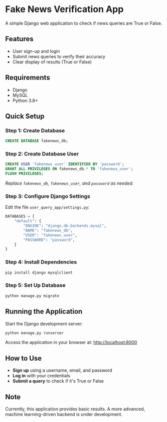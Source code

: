 # Fake News Verification App

A simple Django web application to check if news queries are True or False.

## Features

- User sign-up and login
- Submit news queries to verify their accuracy
- Clear display of results (True or False)

## Requirements

- Django
- MySQL
- Python 3.8+

## Quick Setup

### Step 1: Create Database

```sql
CREATE DATABASE fakenews_db;
```

### Step 2: Create Database User

```sql
CREATE USER 'fakenews_user' IDENTIFIED BY 'password';
GRANT ALL PRIVILEGES ON fakenews_db.* TO 'fakenews_user';
FLUSH PRIVILEGES;
```

*Replace `fakenews_db`, `fakenews_user`, and `password` as needed.*

### Step 3: Configure Django Settings

Edit the file `user_query_app/settings.py`:

```python
DATABASES = {
    "default": {
        "ENGINE": "django.db.backends.mysql",
        "NAME": "fakenews_db",
        "USER": "fakenews_user",
        "PASSWORD": "password",
    }
}
```

### Step 4: Install Dependencies

```bash
pip install django mysqlclient
```

### Step 5: Set Up Database

```bash
python manage.py migrate
```

## Running the Application

Start the Django development server:

```bash
python manage.py runserver
```

Access the application in your browser at: [http://localhost:8000](http://localhost:8000)

## How to Use

- **Sign up** using a username, email, and password
- **Log in** with your credentials
- **Submit a query** to check if it's True or False

## Note

Currently, this application provides basic results. A more advanced, machine learning-driven backend is under development.

